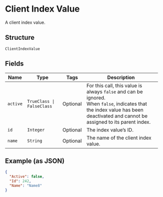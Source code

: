 
# Client Index Value

A client index value.

## Structure

`ClientIndexValue`

## Fields

| Name | Type | Tags | Description |
|  --- | --- | --- | --- |
| `active` | `TrueClass \| FalseClass` | Optional | For this call, this value is always `false` and can be ignored.<br>When `false`, indicates that the index value has been deactivated and cannot be assigned to its parent index. |
| `id` | `Integer` | Optional | The index value’s ID. |
| `name` | `String` | Optional | The name of the client index value. |

## Example (as JSON)

```json
{
  "Active": false,
  "Id": 242,
  "Name": "Name8"
}
```

